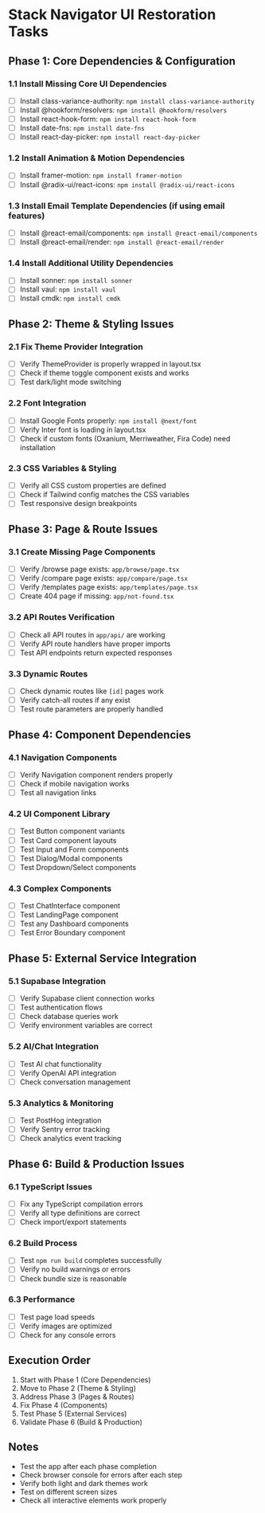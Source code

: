 # Stack Navigator UI Restoration Tasks

## Phase 1: Core Dependencies & Configuration

### 1.1 Install Missing Core UI Dependencies
- [ ] Install class-variance-authority: `npm install class-variance-authority`
- [ ] Install @hookform/resolvers: `npm install @hookform/resolvers`
- [ ] Install react-hook-form: `npm install react-hook-form`
- [ ] Install date-fns: `npm install date-fns`
- [ ] Install react-day-picker: `npm install react-day-picker`

### 1.2 Install Animation & Motion Dependencies
- [ ] Install framer-motion: `npm install framer-motion`
- [ ] Install @radix-ui/react-icons: `npm install @radix-ui/react-icons`

### 1.3 Install Email Template Dependencies (if using email features)
- [ ] Install @react-email/components: `npm install @react-email/components`
- [ ] Install @react-email/render: `npm install @react-email/render`

### 1.4 Install Additional Utility Dependencies
- [ ] Install sonner: `npm install sonner`
- [ ] Install vaul: `npm install vaul`
- [ ] Install cmdk: `npm install cmdk`

## Phase 2: Theme & Styling Issues

### 2.1 Fix Theme Provider Integration
- [ ] Verify ThemeProvider is properly wrapped in layout.tsx
- [ ] Check if theme toggle component exists and works
- [ ] Test dark/light mode switching

### 2.2 Font Integration
- [ ] Install Google Fonts properly: `npm install @next/font`
- [ ] Verify Inter font is loading in layout.tsx
- [ ] Check if custom fonts (Oxanium, Merriweather, Fira Code) need installation

### 2.3 CSS Variables & Styling
- [ ] Verify all CSS custom properties are defined
- [ ] Check if Tailwind config matches the CSS variables
- [ ] Test responsive design breakpoints

## Phase 3: Page & Route Issues

### 3.1 Create Missing Page Components
- [ ] Verify /browse page exists: `app/browse/page.tsx`
- [ ] Verify /compare page exists: `app/compare/page.tsx`
- [ ] Verify /templates page exists: `app/templates/page.tsx`
- [ ] Create 404 page if missing: `app/not-found.tsx`

### 3.2 API Routes Verification
- [ ] Check all API routes in `app/api/` are working
- [ ] Verify API route handlers have proper imports
- [ ] Test API endpoints return expected responses

### 3.3 Dynamic Routes
- [ ] Check dynamic routes like `[id]` pages work
- [ ] Verify catch-all routes if any exist
- [ ] Test route parameters are properly handled

## Phase 4: Component Dependencies

### 4.1 Navigation Components
- [ ] Verify Navigation component renders properly
- [ ] Check if mobile navigation works
- [ ] Test all navigation links

### 4.2 UI Component Library
- [ ] Test Button component variants
- [ ] Test Card component layouts
- [ ] Test Input and Form components
- [ ] Test Dialog/Modal components
- [ ] Test Dropdown/Select components

### 4.3 Complex Components
- [ ] Test ChatInterface component
- [ ] Test LandingPage component
- [ ] Test any Dashboard components
- [ ] Test Error Boundary component

## Phase 5: External Service Integration

### 5.1 Supabase Integration
- [ ] Verify Supabase client connection works
- [ ] Test authentication flows
- [ ] Check database queries work
- [ ] Verify environment variables are correct

### 5.2 AI/Chat Integration
- [ ] Test AI chat functionality
- [ ] Verify OpenAI API integration
- [ ] Check conversation management

### 5.3 Analytics & Monitoring
- [ ] Test PostHog integration
- [ ] Verify Sentry error tracking
- [ ] Check analytics event tracking

## Phase 6: Build & Production Issues

### 6.1 TypeScript Issues
- [ ] Fix any TypeScript compilation errors
- [ ] Verify all type definitions are correct
- [ ] Check import/export statements

### 6.2 Build Process
- [ ] Test `npm run build` completes successfully
- [ ] Verify no build warnings or errors
- [ ] Check bundle size is reasonable

### 6.3 Performance
- [ ] Test page load speeds
- [ ] Verify images are optimized
- [ ] Check for any console errors

## Execution Order

1. Start with Phase 1 (Core Dependencies)
2. Move to Phase 2 (Theme & Styling) 
3. Address Phase 3 (Pages & Routes)
4. Fix Phase 4 (Components)
5. Test Phase 5 (External Services)
6. Validate Phase 6 (Build & Production)

## Notes
- Test the app after each phase completion
- Check browser console for errors after each step
- Verify both light and dark themes work
- Test on different screen sizes
- Check all interactive elements work properly